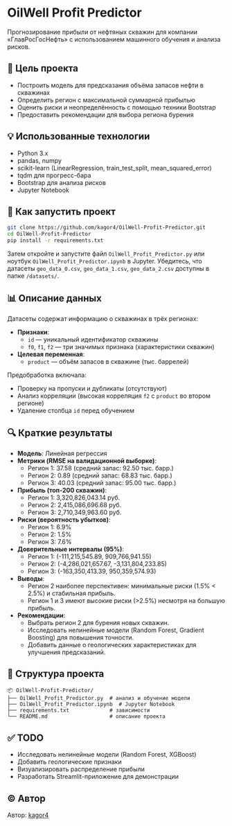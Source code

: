 # OilWell Profit Predictor

Прогнозирование прибыли от нефтяных скважин для компании «ГлавРосГосНефть» с использованием машинного обучения и анализа рисков.

## 🎯 Цель проекта

- Построить модель для предсказания объёма запасов нефти в скважинах
- Определить регион с максимальной суммарной прибылью
- Оценить риски и неопределённость с помощью техники Bootstrap
- Предоставить рекомендации для выбора региона бурения

## 💡 Использованные технологии

- Python 3.x
- pandas, numpy
- scikit-learn (LinearRegression, train_test_split, mean_squared_error)
- tqdm для прогресс-бара
- Bootstrap для анализа рисков
- Jupyter Notebook

## 🧪 Как запустить проект

```bash
git clone https://github.com/kagor4/OilWell-Profit-Predictor.git
cd OilWell-Profit-Predictor
pip install -r requirements.txt
```

Затем откройте и запустите файл `OilWell_Profit_Predictor.py` или ноутбук `OilWell_Profit_Predictor.ipynb` в Jupyter. Убедитесь, что датасеты `geo_data_0.csv`, `geo_data_1.csv`, `geo_data_2.csv` доступны в папке `/datasets/`.

## 📊 Описание данных

Датасеты содержат информацию о скважинах в трёх регионах:
- **Признаки**:
  - `id` — уникальный идентификатор скважины
  - `f0`, `f1`, `f2` — три значимых признака (характеристики скважин)
- **Целевая переменная**:
  - `product` — объём запасов в скважине (тыс. баррелей)

Предобработка включала:
- Проверку на пропуски и дубликаты (отсутствуют)
- Анализ корреляции (высокая корреляция `f2` с `product` во втором регионе)
- Удаление столбца `id` перед обучением

## 🔍 Краткие результаты

- **Модель**: Линейная регрессия
- **Метрики (RMSE на валидационной выборке)**:
  - Регион 1: 37.58 (средний запас: 92.50 тыс. барр.)
  - Регион 2: 0.89 (средний запас: 68.83 тыс. барр.)
  - Регион 3: 40.03 (средний запас: 95.00 тыс. барр.)
- **Прибыль (топ-200 скважин)**:
  - Регион 1: 3,320,826,043.14 руб.
  - Регион 2: 2,415,086,696.68 руб.
  - Регион 3: 2,710,349,963.60 руб.
- **Риски (вероятность убытков)**:
  - Регион 1: 6.9%
  - Регион 2: 1.5%
  - Регион 3: 7.6%
- **Доверительные интервалы (95%)**:
  - Регион 1: (-111,215,545.89, 909,766,941.55)
  - Регион 2: (-4,286,021,657.67, -3,131,804,233.85)
  - Регион 3: (-163,350,413.39, 950,359,574.93)
- **Выводы**:
  - Регион 2 наиболее перспективен: минимальные риски (1.5% < 2.5%) и стабильная прибыль.
  - Регион 1 и 3 имеют высокие риски (>2.5%) несмотря на большую прибыль.
- **Рекомендации**:
  - Выбрать регион 2 для бурения новых скважин.
  - Исследовать нелинейные модели (Random Forest, Gradient Boosting) для повышения точности.
  - Добавить данные о геологических характеристиках для улучшения предсказаний.

## 📁 Структура проекта

```
📦 OilWell-Profit-Predictor/
├── OilWell_Profit_Predictor.py  # анализ и обучение модели
├── OilWell_Profit_Predictor.ipynb  # Jupyter Notebook
├── requirements.txt             # зависимости
└── README.md                    # описание проекта
```

## ✅ TODO

- Исследовать нелинейные модели (Random Forest, XGBoost)
- Добавить геологические признаки
- Визуализировать распределение прибыли
- Разработать Streamlit-приложение для демонстрации

## © Автор

Автор: [kagor4](https://github.com/kagor4)
```

